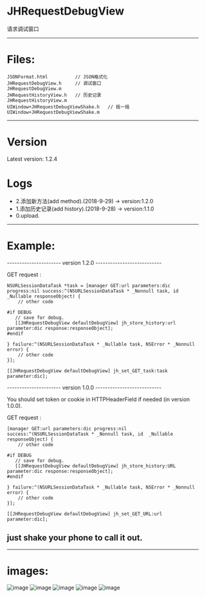 # JHRequestDebugView
请求调试窗口

---

# Files:
```
JSONFormat.html          // JSON格式化
JHRequestDebugView.h     // 调试窗口
JHRequestDebugView.m
JHRequestHistoryView.h   // 历史记录
JHRequestHistoryView.m
UIWindow+JHRequestDebugViewShake.h   // 摇一摇
UIWindow+JHRequestDebugViewShake.m
```
---

# Version
Latest version: 1.2.4

# Logs
- 2.添加新方法(add method).(2018-9-29) -> version:1.2.0
- 1.添加历史记录(add history).(2018-9-28) -> version:1.1.0
- 0.upload.

---

# Example:
 
 ---------------------- version 1.2.0 ---------------------------
 
 GET request :
 ```
 NSURLSessionDataTask *task = [manager GET:url parameters:dic progress:nil success:^(NSURLSessionDataTask * _Nonnull task, id  _Nullable responseObject) {
     // other code
 
 #if DEBUG
    // save for debug.
    [[JHRequestDebugView defaultDebugView] jh_store_history:url parameter:dic response:responseObject];
 #endif
 
 } failure:^(NSURLSessionDataTask * _Nullable task, NSError * _Nonnull error) {
     // other code
 }];
 
 [[JHRequestDebugView defaultDebugView] jh_set_GET_task:task parameter:dic];
 ```
 
 ---------------------- version 1.0.0 ---------------------------
 
 You should set token or cookie in HTTPHeaderField if needed (in version 1.0.0).
 
 GET request :
 ```
 [manager GET:url parameters:dic progress:nil success:^(NSURLSessionDataTask * _Nonnull task, id  _Nullable responseObject) {
     // other code
 
 #if DEBUG
    // save for debug.
    [[JHRequestDebugView defaultDebugView] jh_store_history:URL parameter:dic response:responseObject];
 #endif
 
 } failure:^(NSURLSessionDataTask * _Nullable task, NSError * _Nonnull error) {
     // other code
 }];
 
 [[JHRequestDebugView defaultDebugView] jh_set_GET_URL:url parameter:dic];
```
 
## just shake your phone to call it out.
 
 ---
 
 # images:
 ![image](https://github.com/xjh093/JHRequestDebugView/blob/master/Images/01.png)
 ![image](https://github.com/xjh093/JHRequestDebugView/blob/master/Images/02.png)
 ![image](https://github.com/xjh093/JHRequestDebugView/blob/master/Images/03.png)
 ![image](https://github.com/xjh093/JHRequestDebugView/blob/master/Images/04.png)
 ![image](https://github.com/xjh093/JHRequestDebugView/blob/master/Images/05.png)
 

